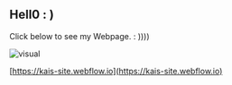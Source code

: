 ## Hell0 : )

Click below to see my Webpage. 
          : ))))

<img src= "../../images/visual 2 bg.png" alt="visual">

[https://kais-site.webflow.io](https://kais-site.webflow.io)